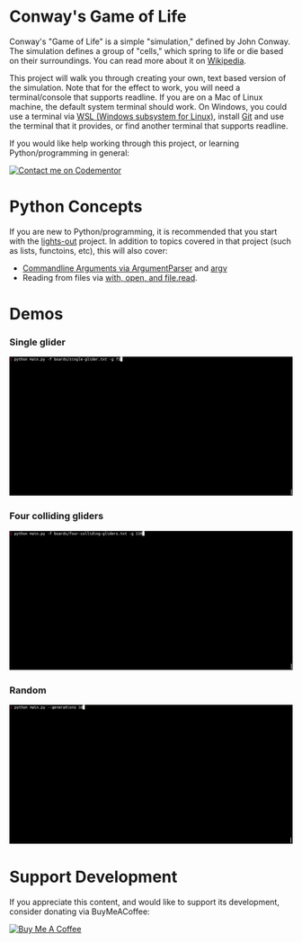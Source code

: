 # Conway's Game of Life

Conway's "Game of Life" is a simple "simulation," defined by John Conway. The simulation
defines a group of "cells," which spring to life or die based on their surroundings. You
can read more about it on [Wikipedia](https://en.wikipedia.org/wiki/Conway's_Game_of_Life).

This project will walk you through creating your own, text based version of the simulation.
Note that for the effect to work, you will need a terminal/console that supports readline.
If you are on a Mac of Linux machine, the default system terminal should work. On Windows,
you could use a terminal via
[WSL (Windows subsystem for Linux)](https://learn.microsoft.com/en-us/windows/wsl/install),
install [Git](https://git-scm.com/download/win) and use the terminal that it provides, or
find another terminal that supports readline.

If you would like help working through this project, or learning Python/programming in general:

[![Contact me on Codementor](https://www.codementor.io/m-badges/crogers/find-me-on-cm-b.svg)](https://www.codementor.io/@crogers?refer=badge)

# Python Concepts

If you are new to Python/programming, it is recommended that you start with the
[lights-out](../lights-out) project. In addition to topics covered in that project (such
as lists, functoins, etc), this will also cover:

* [Commandline Arguments via ArgumentParser](https://docs.python.org/3/library/argparse.html#module-argparse)
and [argv](https://docs.python.org/3/library/argparse.html#module-argparse)
* Reading from files via [with, open, and file.read](https://docs.python.org/3/tutorial/inputoutput.html#reading-and-writing-files).

# Demos

### Single glider

![](demos/single-glider.gif)

### Four colliding gliders

![](demos/four-colliding-gliders.gif)

### Random

![](demos/random-lowres.gif)

# Support Development

If you appreciate this content, and would like to support its development, consider
donating via BuyMeACoffee:

<a href="https://www.buymeacoffee.com/crogers" target="_blank"><img src="https://cdn.buymeacoffee.com/buttons/v2/default-yellow.png" alt="Buy Me A Coffee" style="height: 60px !important;width: 217px !important;" ></a>
